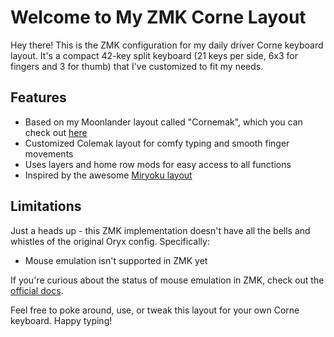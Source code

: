 # Welcome to My ZMK Corne Layout

Hey there! This is the ZMK configuration for my daily driver Corne keyboard layout. It's a compact 42-key split keyboard (21 keys per side, 6x3 for fingers and 3 for thumb) that I've customized to fit my needs.

## Features

- Based on my Moonlander layout called "Cornemak", which you can check out [here](https://configure.zsa.io/my_layout/view/O59Yq)
- Customized Colemak layout for comfy typing and smooth finger movements
- Uses layers and home row mods for easy access to all functions
- Inspired by the awesome [Miryoku layout](https://github.com/manna-harbour/miryoku)

## Limitations

Just a heads up - this ZMK implementation doesn't have all the bells and whistles of the original Oryx config. Specifically:

- Mouse emulation isn't supported in ZMK yet

If you're curious about the status of mouse emulation in ZMK, check out the [official docs](https://zmk.dev/docs/keymaps/behaviors/mouse-emulation).

Feel free to poke around, use, or tweak this layout for your own Corne keyboard. Happy typing!
